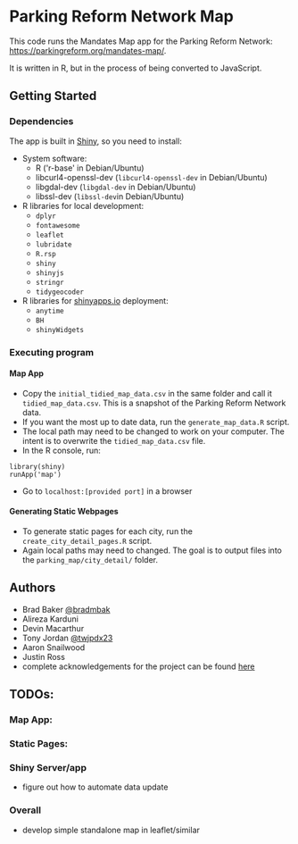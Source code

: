 # Parking Reform Network Map

This code runs the Mandates Map app for the Parking Reform Network: https://parkingreform.org/mandates-map/.

It is written in R, but in the process of being converted to JavaScript.

## Getting Started

### Dependencies

The app is built in [Shiny](https://shiny.rstudio.com/), so you need to install:

- System software:
  - R ('r-base' in Debian/Ubuntu)
  - libcurl4-openssl-dev (`libcurl4-openssl-dev` in Debian/Ubuntu)
  - libgdal-dev (`libgdal-dev` in Debian/Ubuntu)
  - libssl-dev (`libssl-dev`in Debian/Ubuntu)
- R libraries for local development:
  - `dplyr`
  - `fontawesome`
  - `leaflet`
  - `lubridate`
  - `R.rsp`
  - `shiny`
  - `shinyjs`
  - `stringr`
  - `tidygeocoder`
- R libraries for [shinyapps.io](shinyapps.io) deployment:
  - `anytime`
  - `BH`
  - `shinyWidgets`

### Executing program

#### Map App

- Copy the `initial_tidied_map_data.csv` in the same folder and call it `tidied_map_data.csv`. This is a snapshot of the Parking Reform Network data.
- If you want the most up to date data, run the `generate_map_data.R` script.
- The local path may need to be changed to work on your computer. The intent is to overwrite the `tidied_map_data.csv` file.
- In the R console, run:

```
library(shiny)
runApp('map')
```

- Go to `localhost:[provided port]` in a browser

#### Generating Static Webpages

- To generate static pages for each city, run the `create_city_detail_pages.R` script.
- Again local paths may need to changed. The goal is to output files into the `parking_map/city_detail/` folder.

## Authors

- Brad Baker [@bradmbak](https://twitter.com/bradmbak)
- Alireza Karduni
- Devin Macarthur
- Tony Jordan [@twjpdx23](https://twitter.com/twjpdx23)
- Aaron Snailwood
- Justin Ross
- complete acknowledgements for the project can be found [here](https://parkingreform.org/mandates-map/acknowledgments.html)

## TODOs:

### Map App:

### Static Pages:

### Shiny Server/app

- figure out how to automate data update

### Overall

- develop simple standalone map in leaflet/similar
